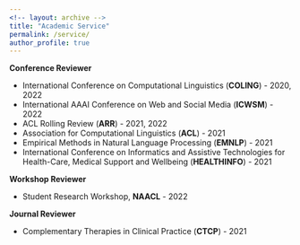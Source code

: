 ```yaml
---
<!-- layout: archive -->
title: "Academic Service"
permalink: /service/
author_profile: true
---
```


**Conference Reviewer**
* International Conference on Computational Linguistics (**COLING**) - 2020, 2022
* International AAAI Conference on Web and Social Media (**ICWSM**) - 2022 
* ACL Rolling Review (**ARR**) - 2021, 2022
* Association for Computational Linguistics (**ACL**) - 2021
* Empirical Methods in Natural Language Processing (**EMNLP**) - 2021
* International Conference on Informatics and Assistive Technologies for Health-Care, Medical Support and Wellbeing (**HEALTHINFO**) - 2021

**Workshop Reviewer**
* Student Research Workshop, **NAACL** - 2022

**Journal Reviewer**
* Complementary Therapies in Clinical Practice (**CTCP**) - 2021

<!-- **Program Committee Member - Conference Reviewer**
* ICWSM 2022
* ACL Rolling Review (ARR) 2022
* EMNLP 2021
* ACL 2021
* HEALTHINFO 2021 
* COLING 2020

**Journal Reviewer**
* Complementary Therapies in Clinical Practice (CTCP), 2021 -->
